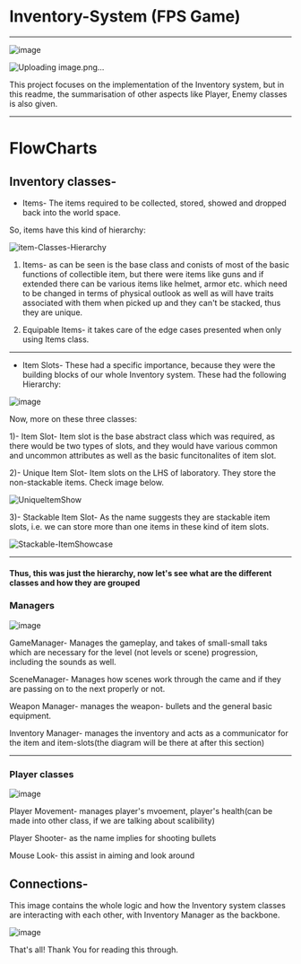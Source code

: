 
# Inventory-System (FPS Game)
----------------------------------------------------------

![image](https://github.com/Vimu-Sama/Vimarsh_Sharma_Inventory-System/assets/42619785/4e0e2d8c-2eb1-45d6-a371-6ff9f43e0f92)

![Uploading image.png…]()


This project focuses on the implementation of the Inventory system, but in this readme, the summarisation of other aspects like Player, Enemy classes is also given.

-------------------------------------------------------

# FlowCharts

## Inventory classes- 

- Items-  The items required to be collected, stored, showed and dropped back into the world space.

So, items have this kind of hierarchy:


![item-Classes-Hierarchy](https://github.com/Vimu-Sama/Vimarsh_Sharma_Inventory-System/assets/42619785/f5a4e362-00d0-431f-961a-ab563e809e98)


1) Items- as can be seen is the base class and conists of most of the basic functions of collectible item, but there were items like guns and if extended there can be various items like helmet, armor etc. which need to be changed in terms of physical outlook as well as will have traits associated with them when picked up and they can't be stacked, thus they are unique.

2) Equipable Items- it takes care of the edge cases presented when only using Items class.

-------------------------------------------------------------

-  Item Slots- These had a specific importance, because they were the building blocks of our whole Inventory system. These had the following Hierarchy:

  
![image](https://github.com/Vimu-Sama/Vimarsh_Sharma_Inventory-System/assets/42619785/dc746359-7b37-4837-811d-c681fd167151)



Now, more on these three classes:

1)- Item Slot- Item slot is the base abstract class which was required, as there would be two types of slots, and they would have various common and uncommon attributes as well as the basic funcitonalites of item slot.

2)- Unique Item Slot- Item slots on the LHS of laboratory. They store the non-stackable items. Check image below.

![UniqueItemShow](https://github.com/Vimu-Sama/Vimarsh_Sharma_Inventory-System/assets/42619785/60a6daa9-8754-40b2-8213-3a15ba483471)

3)- Stackable Item Slot- As the name suggests they are stackable item slots, i.e. we can store more than one items in these kind of item slots.

![Stackable-ItemShowcase](https://github.com/Vimu-Sama/Vimarsh_Sharma_Inventory-System/assets/42619785/85d548ab-c15e-43e3-a74e-1f923d63d51f)

______________________

#### Thus, this was just the hierarchy, now let's see what are the different classes and how they are grouped

### Managers

![image](https://github.com/Vimu-Sama/Vimarsh_Sharma_Inventory-System/assets/42619785/6fd3cafd-9ac8-4662-91ef-d28dba1165c9)

GameManager- Manages the gameplay, and takes of small-small taks which are necessary for the level (not levels or scene) progression, including the sounds as well.

SceneManager- Manages how scenes work through the came and if they are passing on to the next properly or not.

Weapon Manager- manages the weapon- bullets and the general basic equipment.

Inventory Manager- manages the inventory and acts as a communicator for the item and item-slots(the diagram will be there at after this section)
_______________________

### Player classes

![image](https://github.com/Vimu-Sama/Vimarsh_Sharma_Inventory-System/assets/42619785/debf57c7-055a-4e6f-9eed-4482bf030a69)

Player Movement- manages player's mvoement, player's health(can be made into other class, if we are talking about scalibility)

Player Shooter- as the name implies for shooting bullets

Mouse Look- this assist in aiming and look around


## Connections- 

This image contains the whole logic and how the Inventory system classes are interacting with each other, with Inventory Manager as the backbone.

![image](https://github.com/Vimu-Sama/Vimarsh_Sharma_Inventory-System/assets/42619785/27d5dd4e-c56b-4617-896e-adf99a2e7ba1)


That's all! Thank You for reading this through.
